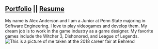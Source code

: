 ## [Portfolio](Index.md) || [Resume](Resume.md)  

My name is Alex Anderson and I am a Junior at Penn State majoring in Software Engineering. I love to play videogames and develop them. My dream job is to work in the game industry as a game designer. My favorite games include the Witcher 3, Dishonored, and League of Legends.
![This is a picture of me taken at the 2018 career fair at Behrend](https://raw.githubusercontent.com/AlexanderRAnderson/my_site/master/docs/images/Alex.jpg)  
